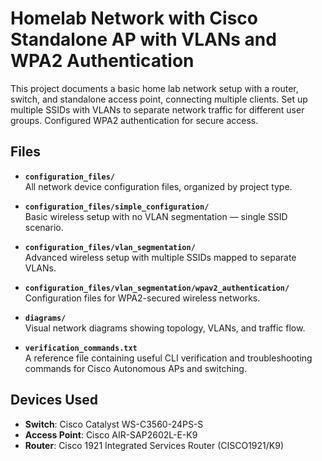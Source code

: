 #  Homelab Network with Cisco Standalone AP with VLANs and WPA2 Authentication
This project documents a basic home lab network setup with a router, switch, and standalone access point, connecting multiple clients. Set up multiple SSIDs with VLANs to separate network traffic for different user groups. Configured WPA2 authentication for secure access.

## Files
- **`configuration_files/`**  
  All network device configuration files, organized by project type.

- **`configuration_files/simple_configuration/`**  
  Basic wireless setup with no VLAN segmentation — single SSID scenario.

- **`configuration_files/vlan_segmentation/`**  
  Advanced wireless setup with multiple SSIDs mapped to separate VLANs.

- **`configuration_files/vlan_segmentation/wpav2_authentication/`**  
  Configuration files for WPA2-secured wireless networks.

- **`diagrams/`**  
  Visual network diagrams showing topology, VLANs, and traffic flow.

- **`verification_commands.txt`**  
  A reference file containing useful CLI verification and troubleshooting commands for Cisco Autonomous APs and switching.

## Devices Used

- **Switch**: Cisco Catalyst WS-C3560-24PS-S
- **Access Point**: Cisco AIR-SAP2602L-E-K9
- **Router**: Cisco 1921 Integrated Services Router (CISCO1921/K9)

